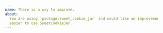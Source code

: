 ```yaml
---
name: There is a way to improve.
about:
  You are using `package:sweet_cookie_jar` and would like an improvement make it
  easier to use SweetCookieJar.
---
```


<!--
  Please describe the feature you'd like to see us implement along with a use
  case.
-->
